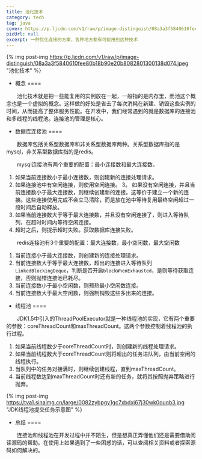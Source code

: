 ```yaml
---
title: 池化技术
category: tech
tag: java
cover: https://p.ljcdn.com/v1/raw/p/image-distinguish/08a3a3f5840610fee80b18b90e20b8082801300138d074.jpeg
picUrl: null
excerpt: 一种优化连接的方案，各种地方都有可能用到这种技术
---
```



{% img post-img https://p.ljcdn.com/v1/raw/p/image-distinguish/08a3a3f5840610fee80b18b90e20b8082801300138d074.jpeg "池化技术" %}

* 概念
====

　　池化技术就是把一些能复用的实例放在一起，一般指的是内存里，而池这个概念也是一个虚拟的概念。这样做的好处是省去了每次消耗在新建、销毁这些实例的时间，从而提高了整体服务性能。在开发中，我们经常遇到的就是数据库的连接池和多线程的线程池。连接池的管理是核心。


* 数据库连接池
====

　　数据库包括关系型数据库和非关系型数据库两种。关系型数据库指的是mysql，非关系型数据库指的是redis。

　　mysql连接池有两个重要的配置：最小连接数和最大连接数。

1. 如果当前连接数小于最小连接数，则创建新的连接处理请求。
2. 如果连接池中有空闲连接，则使用空闲连接。
3。 如果没有空闲连接，并且当前连接数小于最大连接数，则继续创建新的连接。这等价于建立一个新的连接。这些连接使用完成不会立马清除，而是放在池中等待复用最终空闲超过一段时间后自动释放。
4. 如果当前连接数大于等于最大连接数，并且没有空闲连接了，则进入等待队列，在超时时间内等待空闲连接。
5. 超时之后，则提示超时失败。获取数据库连接失败。

　　redis连接池有3个重要的配置：最大连接数，最小空闲数，最大空闲数

1. 当前连接小于最大连接数，则创建新的连接处理请求。
2. 当前连接数大于等于最大连接数，超出的连接进入等待队列`LinkedBlockingDeque`，判断是否开启`blockWhenExhausted`，是则等待获取连接，否则抛错连接池已耗尽。
3. 当前连接数小于最小空闲数，则预热最小空闲数连接。
4. 当前连接数大于最大空闲数，则强制销毁这些多出来的连接。


* 线程池
====

　　JDK1.5中引入的ThreadPoolExecutor就是一种线程池的实现，它有两个重要的参数：coreThreadCount和maxThreadCount。这两个参数控制着线程池的执行过程。

1. 如果当前线程数少于coreThreadCount时，则创建新的线程处理请求。
2. 如果当前线程数大于coreThreadCount则将超出的任务进队列，由当前空闲的线程执行。
3. 当队列中的任务对接满时，则继续创建线程，直到maxThreadCount。
4. 当前线程数达到maxThreadCount时还有新的任务，就将其按照抛弃策略进行抛弃。

{% img post-img https://tva1.sinaimg.cn/large/0082zybpgy1gc7xbdxj67j30wk0ouqb3.jpg "JDK线程池提交任务示意图" %}


* 总结
====

　　连接池和线程池在开发过程中并不陌生，但是想真正弄懂他们还是需要借助阅读源码的帮助。在使用上如果遇到了一些困惑的话，可以查阅相关资料或者探索源码如何解决的。
